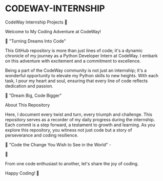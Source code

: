 # CODEWAY-INTERNSHIP
CodeWay Internship Projects 🚀

Welcome to My Coding Adventure at CodeWay!

🌟 "Turning Dreams Into Code"

This GitHub repository is more than just lines of code; it's a dynamic chronicle of my journey as a Python Developer Intern at CodeWay. I embark on this adventure with excitement and a commitment to excellence.

Being a part of the CodeWay community is not just an internship; it's a wonderful opportunity to elevate my Python skills to new heights. With each task, I pour my heart and soul, ensuring that every line of code reflects dedication and passion.

🌠 "Dream Big, Code Bigger"

About This Repository

Here, I document every twist and turn, every triumph and challenge. This repository serves as a recorder of my daily progress during the internship. Each commit is a step forward, a testament to growth and learning. As you explore this repository, you witness not just code but a story of perseverance and coding resilience.


🚀 "Code the Change You Wish to See in the World" -

🤝

From one code enthusiast to another, let's share the joy of coding.

Happy Coding! 🚀
